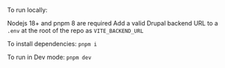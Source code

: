 To run locally:

Nodejs 18+ and pnpm 8 are required
Add a valid Drupal backend URL to a `.env` at the root of the repo as `VITE_BACKEND_URL`

To install dependencies: `pnpm i`

To run in Dev mode: `pnpm dev`
